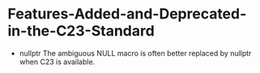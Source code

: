# Features-Added-and-Deprecated-in-the-C23-Standard

* nullptr
The ambiguous NULL macro is often better replaced by nullptr when C23 is available.

